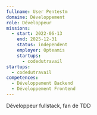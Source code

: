 ```yaml
---
fullname: User Pentestm
domaine: Développement
role: Développeur
missions:
  - start: 2022-06-13
    end: 2025-12-31
    status: independent
    employer: Opteamis
    startups:
      - codedutravail
startups:
  - codedutravail
competences:
  - Développement Backend
  - Développement Frontend
---
```

Développeur fullstack, fan de TDD